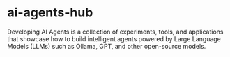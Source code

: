 # ai-agents-hub
Developing AI Agents is a collection of experiments, tools, and applications that showcase how to build intelligent agents powered by Large Language Models (LLMs) such as Ollama, GPT, and other open-source models.
